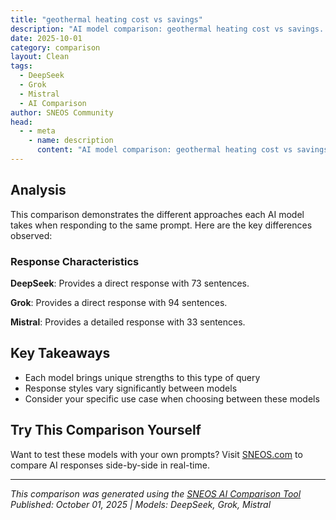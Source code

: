```yaml
---
title: "geothermal heating cost vs savings"
description: "AI model comparison: geothermal heating cost vs savings..."
date: 2025-10-01
category: comparison
layout: Clean
tags:
  - DeepSeek
  - Grok
  - Mistral
  - AI Comparison
author: SNEOS Community
head:
  - - meta
    - name: description
      content: "AI model comparison: geothermal heating cost vs savings..."
---
```


<ChatComparison
  title="geothermal heating cost vs savings"
  prompt="geothermal heating cost vs savings"
  :responses='{"DeepSeek": "Of course. This is an excellent question, as the decision to install a geothermal heating and cooling system (also called a ground-source heat pump) is a significant financial investment with a long-term outlook.\n\nHere\u2019s a detailed breakdown of the costs, the savings, and the factors that determine your payback period.\n\n### Executive Summary: The Big Picture\n\n* **Cost:** Geothermal systems have very **high upfront costs** ($15,000 - $50,000\u002B), primarily due to the ground loop installation.\n* **Savings:** They provide **significant long-term savings** on monthly utility bills (25% to 70% compared to conventional systems) and have low maintenance costs.\n* **Verdict:** It\u0027s an investment. The high initial cost is offset by lower operating costs over time, leading to a positive return on investment (ROI), but the payback period is typically long-term (5-20 years).\n\n---\n\n### Part 1: The High Upfront Cost (The Investment)\n\nThe total cost varies dramatically based on your location, home size, soil conditions, and the type of ground loop.\n\n**Key Cost Factors:**\n\n1. **Ground Loop Installation:** This is the most expensive part, often 50-70% of the total cost. It involves excavating your yard.\n * **Horizontal Loop:** Cheaper ($10,000 - $25,000) but requires a large, open yard.\n * **Vertical Loop:** More expensive ($20,000 - $35,000\u002B) but ideal for smaller lots. Requires deep drilling.\n * **Pond/Lake Loop:** Least expensive if you have a suitable body of water.\n\n2. **Heat Pump Unit Itself:** The indoor unit costs $3,000 - $8,000, similar to a high-end traditional system.\n\n3. **Home Size and Existing Ductwork:** A larger home requires a larger, more expensive system. Retrofitting ductwork adds significant cost.\n\n4. **Location and Labor:** Costs for drilling and excavation vary by region.\n\n**Typical Total Cost Range:**\n* **For a 2,500 sq. ft. home:** The total installed cost typically falls between **$20,000 and $35,000.**\n\n---\n\n### Part 2: The Long-Term Savings (The Payoff)\n\nThis is where geothermal shines. Savings come from three main areas:\n\n**1. Massive Reduction in Heating \u0026 Cooling Bills:**\nGeothermal systems are extremely efficient because they move heat instead of creating it by burning fuel. They are **300-600% efficient**, compared to a high-efficiency gas furnace which is 90-98% efficient.\n\n* **Compared to Electric Resistance (Baseboards, Old Furnaces):** You can save **50-70%** on your heating bill. The payback period is fastest here.\n* **Compared to Fuel Oil or Propane:** You can save **40-60%** on your heating costs.\n* **Compared to a Standard Natural Gas Furnace:** Savings are more modest but still significant, typically **25-50%** on heating. The payback period is longest in areas with cheap natural gas.\n* **Cooling Savings:** A geothermal system is also a highly efficient air conditioner, often **20-40% more efficient** than the best conventional central air conditioners.\n\n**2. Low Maintenance Costs:**\nThe underground loops are built to last 50\u002B years. The indoor heat pump unit is protected from the elements and has a long lifespan (20-25 years). Annual maintenance is simple and inexpensive compared to fossil fuel systems.\n\n**3. Potential Additional Financial Benefits:**\n* **Federal Tax Credits (U.S.):** The **Residential Clean Energy Credit** offers a **30% tax credit** on the total installed cost through 2032. This is a massive incentive that can reduce your net cost by thousands.\n * *Example: On a $30,000 system, your tax credit would be $9,000, making your net cost $21,000.*\n* **State \u0026 Local Incentives:** Many states and utility companies offer additional rebates and tax incentives.\n* **Increased Home Value:** Studies have shown a geothermal system can increase your property\u0027s resale value.\n\n---\n\n### Part 3: The Payback Period Analysis\n\nThe payback period is the time it takes for your annual savings to equal the net cost of the system.\n\n**Scenario: A 2,500 sq. ft. home switching from an old system.**\n\n| Factor | Scenario A (Favorable) | Scenario B (Less Favorable) |\n| :--- | :--- | :--- |\n| **Existing System** | Old Fuel Oil / Electric | Modern Natural Gas |\n| **Annual Energy Bill** | $4,500 | $2,200 |\n| **Geo System Installed Cost** | $30,000 | $30,000 |\n| **Federal Tax Credit (30%)** | -$9,000 | -$9,000 |\n| **Net System Cost** | **$21,000** | **$21,000** |\n| **Estimated Annual Savings** | 50% ($2,250/year) | 30% ($660/year) |\n| **Simple Payback Period** | **~9.3 years** | **~31.8 years** |\n\n**Key Takeaway:** The payback period is highly sensitive to:\n* **What you are replacing:** The worse your current system, the faster the payback.\n* **Local fuel costs:** If natural gas is very cheap, the payback is slower. If electricity, oil, or propane is expensive, the payback is faster.\n* **Available Incentives:** The 30% federal tax credit is a game-changer.\n\n---\n\n### Geothermal vs. Other Systems: A Quick Comparison Table\n\n| System Type | Upfront Cost | Operating Cost (Heating) | Lifespan | Environmental Impact |\n| :--- | :--- | :--- | :--- | :--- |\n| **Geothermal** | Very High | **Very Low** | 20-25 yrs (unit)\u003Cbr\u003E50\u002B yrs (loop) | **Very Low** |\n| **Standard Air-Source Heat Pump** | Medium | Low | 15 years | Low |\n| **High-Efficiency Gas Furnace** | Medium-Low | Low (if gas is cheap) | 15-20 years | Medium |\n| **Oil Furnace** | Medium | High | 15-20 years | High |\n| **Electric Furnace** | Low | **Very High** | 15-20 years | High (if grid is dirty) |\n\n### Conclusion: Is Geothermal Worth It?\n\n**Geothermal is likely a GREAT financial decision if:**\n\n* You plan to stay in your home for **10\u002B years** to realize the long-term savings.\n* You are replacing an expensive system like **electric resistance, fuel oil, or propane.**\n* You have **access to incentives** (like the 30% federal tax credit).\n* You have a suitable property for the ground loops.\n* You value **comfort, quiet operation, and environmental benefits** alongside cost savings.\n\n**Geothermal might be a POOR financial decision if:**\n\n* You plan to move in less than **5-7 years** (you won\u0027t recoup the investment).\n* You have **very cheap natural gas** and a new, efficient furnace.\n* Your property is unsuitable for ground loops (e.g., small lot with bedrock).\n* You cannot afford the high upfront cost, even with financing.\n\n**Final Advice:**\nGet multiple quotes from qualified geothermal installers. A good installer will perform a **Manual J calculation** to properly size the system and should provide you with a detailed estimate of your projected annual energy savings and payback period based on your local energy prices and current home setup. This personalized analysis is crucial for making the right decision.", "Grok": "The cost and potential savings of geothermal heating (also known as ground source heat pumps) depend on several factors, including the size of your home, local energy prices, climate, and the efficiency of the system. Below, I\u2019ll break down the costs and savings associated with geothermal heating compared to traditional heating systems (like natural gas, oil, or electric heat).\n\n---\n\n### **Upfront Costs of Geothermal Heating**\nGeothermal heating systems are more expensive to install than conventional systems due to the need for ground loops or wells. Here\u2019s what to expect:\n\n1. **Installation Costs**:\n - **Residential Systems**: $10,000 to $25,000 or more, depending on the system type (horizontal loop, vertical loop, or open loop), size of the home, and soil conditions.\n - **Horizontal Loop Systems**: Typically cheaper ($10,000\u2013$15,000) but require more land for underground loops.\n - **Vertical Loop Systems**: More expensive ($15,000\u2013$25,000) due to drilling deep boreholes, but better for smaller properties.\n - These costs include equipment (heat pump unit) and labor (drilling or excavation).\n\n2. **Additional Costs**:\n - Ductwork modifications (if not already in place): $1,000\u2013$5,000.\n - Permits and site assessments: $500\u2013$2,000.\n - Larger homes or challenging terrain (rocky soil, limited space) can increase costs significantly.\n\n3. **Incentives**:\n - In the U.S., the federal tax credit under the Inflation Reduction Act (as of 2023) offers a 30% credit on geothermal system installation costs. Check for state or local rebates as well, which can reduce the net cost by thousands of dollars.\n\n---\n\n### **Operating Costs and Savings**\nGeothermal systems have much lower operating costs compared to traditional heating systems because they use the stable temperature of the ground to heat and cool your home, rather than burning fuel or relying solely on electricity.\n\n1. **Energy Efficiency**:\n - Geothermal heat pumps have a Coefficient of Performance (COP) of 3 to 5, meaning they produce 3\u20135 units of heat for every unit of electricity used. In contrast, electric resistance heaters have a COP of 1, and even high-efficiency gas furnaces are less efficient overall when factoring in fuel costs.\n - They can reduce energy consumption for heating by 30%\u201360% compared to traditional systems.\n\n2. **Annual Savings**:\n - Savings vary based on local energy prices and climate, but here are general estimates:\n - Compared to electric heating: $500\u2013$1,500 per year.\n - Compared to oil or propane: $800\u2013$2,000 per year.\n - Compared to natural gas: $300\u2013$800 per year (savings are smaller due to gas being relatively cheap in many areas).\n - Example: For a 2,000 sq. ft. home in a moderate climate, a geothermal system might save $1,000/year compared to an electric or oil system.\n\n3. **Cooling Savings**:\n - Geothermal systems also provide cooling in summer, often more efficiently than conventional air conditioners, saving an additional $100\u2013$500 annually on cooling costs.\n\n4. **Maintenance Costs**:\n - Geothermal systems require minimal maintenance (e.g., filter changes, annual checkups), costing $100\u2013$300 per year. They have fewer moving parts than traditional HVAC systems, reducing repair costs over time.\n\n---\n\n### **Break-Even Point and Long-Term Savings**\nGeothermal systems have a high upfront cost but pay off over time through energy savings. Here\u2019s how to think about the return on investment (ROI):\n\n1. **Payback Period**:\n - With annual savings of $800\u2013$1,500 and a net installation cost of $10,000\u2013$20,000 (after incentives), the payback period is typically **7\u201315 years**.\n - In colder climates or areas with high energy costs (e.g., oil-dependent regions), payback can be faster (5\u201310 years).\n - In areas with cheap natural gas, payback might be longer (15\u201320 years).\n\n2. **Lifespan**:\n - Geothermal heat pumps last 20\u201325 years (indoor units) and the ground loops can last 50\u002B years, far longer than traditional furnaces (10\u201315 years) or air conditioners (10\u201312 years). This longevity adds to long-term savings.\n\n3. **Property Value**:\n - Installing a geothermal system can increase your home\u2019s resale value, as energy-efficient homes are attractive to buyers. Some studies suggest a potential 5\u201310% boost in property value, depending on the market.\n\n---\n\n### **Geothermal vs. Traditional Systems: Cost Comparison Example**\nAssumptions: 2,000 sq. ft. home, moderate climate, U.S. average energy prices (as of 2023).\n\n| **System Type** | **Upfront Cost** | **Annual Operating Cost** | **Annual Savings** | **Payback Period** |\n|----------------------------|------------------|---------------------------|--------------------|--------------------|\n| Geothermal Heat Pump | $15,000 (net after 30% tax credit) | $800 (electricity for pump) | $1,000 (vs. oil/electric) | 10\u201315 years |\n| Natural Gas Furnace \u002B AC | $5,000\u2013$7,000 | $1,200 (gas \u002B electric) | N/A | N/A |\n| Oil Furnace \u002B AC | $6,000\u2013$8,000 | $1,800 (oil \u002B electric) | N/A | N/A |\n| Electric Heat \u002B AC | $4,000\u2013$6,000 | $2,000 (electricity) | N/A | N/A |\n\n---\n\n### **Factors That Affect Costs and Savings**\n1. **Climate**:\n - Colder climates (e.g., Northeast U.S., Canada) see higher savings due to greater heating needs.\n - Warmer climates (e.g., Southeast U.S.) may see more cooling savings but less overall benefit if heating demand is low.\n\n2. **Energy Prices**:\n - High electricity, oil, or propane costs make geothermal more attractive.\n - Low natural gas prices reduce relative savings.\n\n3. **Home Size and Insulation**:\n - Larger or poorly insulated homes require bigger systems, increasing costs but also potentially savings.\n - Energy audits and insulation upgrades can maximize efficiency and savings.\n\n4. **System Design**:\n - Properly sizing the system and choosing the right loop type (horizontal vs. vertical) impacts both cost and performance.\n\n---\n\n### **Pros and Cons for Cost vs. Savings**\n**Pros**:\n- Significant long-term energy savings (30%\u201360% reduction in heating/cooling costs).\n- Low maintenance and long lifespan (20\u201350 years).\n- Environmentally friendly (reduces carbon footprint by up to 70% compared to fossil fuel systems).\n- Increases home value and can qualify for tax incentives.\n\n**Cons**:\n- High upfront installation cost.\n- Not feasible for all properties (requires space for loops or drilling).\n- Longer payback period in areas with cheap alternative energy sources (e.g., natural gas).\n- Minor ongoing electricity costs to run the heat pump.\n\n---\n\n### **Conclusion**\nGeothermal heating is a worthwhile investment if you plan to stay in your home long-term (10\u002B years), live in an area with high energy costs or extreme temperatures, and can take advantage of tax credits or rebates. While the upfront cost is high, the energy savings, low maintenance, and system longevity often make it cheaper over its lifetime compared to traditional systems.\n\nTo get a precise cost vs. savings analysis, request quotes from local geothermal contractors and compare them to your current heating/cooling expenses. Additionally, use online calculators (like those from Energy Star or the U.S. Department of Energy) to estimate savings based on your specific location and home details.", "Mistral": "Geothermal heating systems, also known as ground-source heat pumps, can offer significant long-term savings compared to traditional heating systems, but they come with higher upfront costs. Here\u0027s a breakdown of costs and savings:\n\n### Upfront Costs\n1. **Installation Costs**:\n - **Geothermal System**: The installation cost for a geothermal heating system can range from $10,000 to $30,000, depending on the size of the system, the type of loop (horizontal or vertical), and the complexity of the installation.\n - **Traditional Systems**: A conventional heating system, such as a gas furnace or electric heat pump, typically costs between $3,000 and $10,000 to install.\n\n2. **Equipment Costs**:\n - **Geothermal Heat Pump**: The heat pump itself can cost between $3,000 and $10,000.\n - **Traditional Equipment**: A gas furnace might cost between $1,000 and $3,000, while an electric heat pump might cost between $2,000 and $5,000.\n\n### Operating Costs\n1. **Energy Efficiency**:\n - **Geothermal System**: Geothermal heat pumps are highly energy-efficient, typically saving 30-60% on heating costs compared to traditional systems. They use the earth\u0027s natural heat to warm your home, reducing the need for electricity or gas.\n - **Traditional Systems**: Conventional systems rely on fossil fuels or electricity, which can be more expensive and less efficient.\n\n2. **Maintenance Costs**:\n - **Geothermal System**: Geothermal systems generally require less maintenance than traditional systems. The indoor components typically last 25 years, and the ground loop can last over 50 years.\n - **Traditional Systems**: Traditional systems may require more frequent maintenance and have a shorter lifespan, typically 15-20 years for a gas furnace.\n\n### Long-Term Savings\n1. **Energy Savings**:\n - **Geothermal System**: Over time, the energy savings from a geothermal system can offset the higher upfront costs. Homeowners can save hundreds to thousands of dollars annually on heating and cooling costs.\n - **Traditional Systems**: While initial costs are lower, ongoing energy costs can be higher, reducing long-term savings.\n\n2. **Environmental Impact**:\n - **Geothermal System**: Geothermal systems are more environmentally friendly, reducing carbon emissions and contributing to sustainability goals.\n - **Traditional Systems**: Conventional systems often have a higher environmental impact due to their reliance on fossil fuels.\n\n### Incentives and Rebates\n1. **Government Incentives**:\n - **Geothermal System**: Many governments offer tax credits, rebates, and other incentives for installing geothermal systems. For example, in the United States, the federal government offers a 30% tax credit for geothermal heat pumps.\n - **Traditional Systems**: There may be fewer incentives available for traditional heating systems.\n\n### Summary\n- **Upfront Costs**: Higher for geothermal systems.\n- **Operating Costs**: Lower for geothermal systems.\n- **Long-Term Savings**: Significant for geothermal systems due to energy efficiency and lower maintenance costs.\n- **Environmental Impact**: Better for geothermal systems.\n- **Incentives**: More available for geothermal systems.\n\nIn conclusion, while geothermal heating systems have higher upfront costs, they offer substantial long-term savings and environmental benefits. The decision to invest in a geothermal system should consider both the initial investment and the long-term financial and environmental advantages."}' 
  published-date="17:29"
/>

## Analysis

This comparison demonstrates the different approaches each AI model takes when responding to the same prompt. Here are the key differences observed:

### Response Characteristics

**DeepSeek**: Provides a direct response with 73 sentences. 

**Grok**: Provides a direct response with 94 sentences. 

**Mistral**: Provides a detailed response with 33 sentences. 

## Key Takeaways

- Each model brings unique strengths to this type of query
- Response styles vary significantly between models
- Consider your specific use case when choosing between these models

## Try This Comparison Yourself

Want to test these models with your own prompts? Visit [SNEOS.com](https://sneos.com) to compare AI responses side-by-side in real-time.

---

*This comparison was generated using the [SNEOS AI Comparison Tool](https://sneos.com)*
*Published: October 01, 2025 | Models: DeepSeek, Grok, Mistral*
